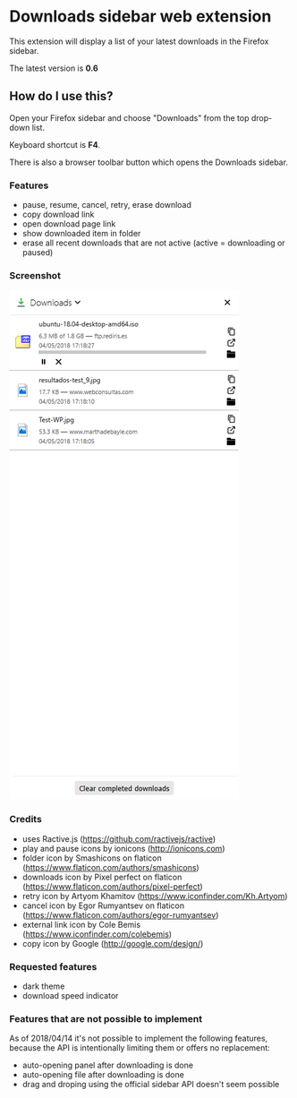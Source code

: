 # Downloads sidebar web extension

This extension will display a list of your latest downloads in the Firefox sidebar.

The latest version is **0.6**

## How do I use this?

Open your Firefox sidebar and choose "Downloads" from the top drop-down list.

Keyboard shortcut is **F4**.

There is also a browser toolbar button which opens the Downloads sidebar.

### Features

* pause, resume, cancel, retry, erase download
* copy download link
* open download page link
* show downloaded item in folder
* erase all recent downloads that are not active (active = downloading or paused)

### Screenshot

![](screenshot.png)

### Credits

* uses Ractive.js (https://github.com/ractivejs/ractive)
* play and pause icons by ionicons (http://ionicons.com)
* folder icon by Smashicons on flaticon (https://www.flaticon.com/authors/smashicons)
* downloads icon by Pixel perfect on flaticon (https://www.flaticon.com/authors/pixel-perfect)
* retry icon by Artyom Khamitov (https://www.iconfinder.com/Kh.Artyom)
* cancel icon by Egor Rumyantsev on flaticon (https://www.flaticon.com/authors/egor-rumyantsev)
* external link icon by Cole Bemis (https://www.iconfinder.com/colebemis)
* copy icon by Google (http://google.com/design/)

### Requested features

* dark theme
* download speed indicator

### Features that are not possible to implement

As of 2018/04/14 it's not possible to implement the following features, because the API is intentionally limiting them or offers no replacement:

* auto-opening panel after downloading is done
* auto-opening file after downloading is done
* drag and droping using the official sidebar API doesn't seem possible
